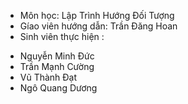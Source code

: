 - Môn học: Lập Trình Hướng Đối Tượng
- Gíao viên hướng dẫn: Trần Đăng Hoan
- Sinh viên thực hiện : 

+	Nguyễn Minh Đức 
+	Trần Mạnh Cường
+	Vũ Thành Đạt
+	Ngô Quang Dương

